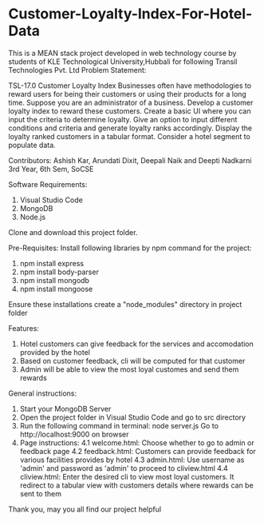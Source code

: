 # Customer-Loyalty-Index-For-Hotel-Data
This is a MEAN stack project developed in web technology course by students of KLE Technological University,Hubbali for following Transil Technologies Pvt. Ltd Problem Statement:

TSL-17.0 
Customer Loyalty Index Businesses often have methodologies to reward 
users for being their customers or using their 
products for a long time. Suppose you are an 
administrator of a business. Develop a customer 
loyalty index to reward these customers. 
Create a basic UI where you can input the criteria to 
determine loyalty.
Give an option to input different conditions and 
criteria and generate loyalty ranks accordingly.
Display the loyalty ranked customers in a tabular 
format.
Consider a hotel segment to populate data. 

Contributors:
Ashish Kar, Arundati Dixit, Deepali Naik and Deepti Nadkarni
3rd Year, 6th Sem, SoCSE

Software Requirements:
1. Visual Studio Code
2. MongoDB
3. Node.js

Clone and download this project folder.

Pre-Requisites:
Install following libraries by npm command for the project:
1. npm install express
2. npm install body-parser
3. npm install mongodb
4. npm install mongoose

Ensure these installations create a "node_modules" directory in project folder

Features:
1. Hotel customers can give feedback for the services and accomodation provided by the hotel
2. Based on customer feedback, cli will be computed for that customer
3. Admin will be able to view the most loyal customes and send them rewards

General instructions:
1. Start your MongoDB Server
2. Open the project folder in Visual Studio Code and go to src directory
3. Run the following command in terminal:
   node server.js
   Go to http://localhost:9000 on browser
4. Page instructions:
   4.1 welcome.html: Choose whether to go to admin or feedback page
   4.2 feedback.html: Customers can provide feedback for various facilities provides by hotel
   4.3 admin.html: Use username as 'admin' and password as 'admin' to proceed to cliview.html
   4.4 cliview.html: Enter the desired cli to view most loyal customers. It redirect to a tabular view with customers details where rewards can be sent to them
   
Thank you, may you all find our project helpful

